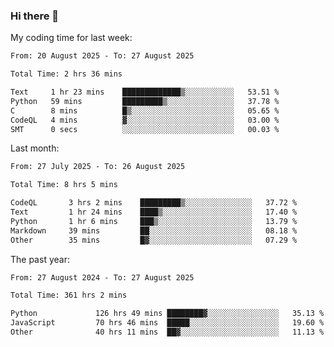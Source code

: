 ### Hi there 👋

My coding time for last week:

<!--START_SECTION:week-->

```txt
From: 20 August 2025 - To: 27 August 2025

Total Time: 2 hrs 36 mins

Text     1 hr 23 mins    █████████████▒░░░░░░░░░░░   53.51 %
Python   59 mins         █████████▒░░░░░░░░░░░░░░░   37.78 %
C        8 mins          █▒░░░░░░░░░░░░░░░░░░░░░░░   05.65 %
CodeQL   4 mins          ▓░░░░░░░░░░░░░░░░░░░░░░░░   03.00 %
SMT      0 secs          ░░░░░░░░░░░░░░░░░░░░░░░░░   00.03 %
```

<!--END_SECTION:week-->

Last month:

<!--START_SECTION:month-->

```txt
From: 27 July 2025 - To: 26 August 2025

Total Time: 8 hrs 5 mins

CodeQL       3 hrs 2 mins    █████████▒░░░░░░░░░░░░░░░   37.72 %
Text         1 hr 24 mins    ████▒░░░░░░░░░░░░░░░░░░░░   17.40 %
Python       1 hr 6 mins     ███▒░░░░░░░░░░░░░░░░░░░░░   13.79 %
Markdown     39 mins         ██░░░░░░░░░░░░░░░░░░░░░░░   08.18 %
Other        35 mins         █▓░░░░░░░░░░░░░░░░░░░░░░░   07.29 %
```

<!--END_SECTION:month-->

The past year:

<!--START_SECTION:year-->

```txt
From: 27 August 2024 - To: 27 August 2025

Total Time: 361 hrs 2 mins

Python             126 hrs 49 mins ████████▓░░░░░░░░░░░░░░░░   35.13 %
JavaScript         70 hrs 46 mins  █████░░░░░░░░░░░░░░░░░░░░   19.60 %
Other              40 hrs 11 mins  ██▓░░░░░░░░░░░░░░░░░░░░░░   11.13 %
```

<!--END_SECTION:year-->
